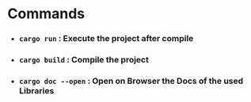 
# Commands 

- ### `cargo run` : Execute the project after compile
- ### `cargo build` : Compile the project
- ### `cargo doc --open` : Open on Browser the Docs of the used Libraries